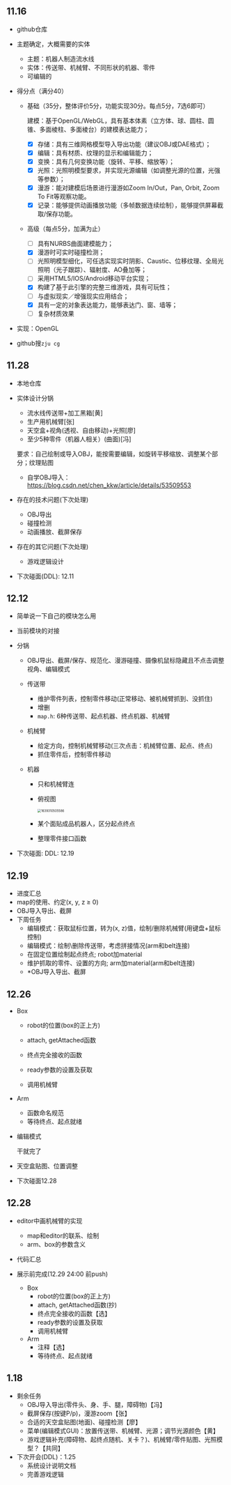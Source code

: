 ## 11.16

- github仓库

- 主题确定，大概需要的实体

  - 主题：机器人制造流水线
  - 实体：传送带、机械臂、不同形状的机器、零件
  - 可编辑的

- 得分点（满分40）

  - 基础（35分，整体评价5分，功能实现30分。每点5分，7选6即可）

    建模：基于OpenGL/WebGL，具有基本体素（立方体、球、圆柱、圆锥、多面棱柱、多面棱台）的建模表达能力；

    - [x] 存储：具有三维网格模型导入导出功能（建议OBJ或DAE格式）；
    - [x] 编辑：具有材质、纹理的显示和编辑能力；
    - [x] 变换：具有几何变换功能（旋转、平移、缩放等）；
    - [x] 光照：光照明模型要求，并实现光源编辑（如调整光源的位置，光强等参数）；
    - [x] 漫游：能对建模后场景进行漫游如Zoom In/Out，Pan, Orbit, Zoom To Fit等观察功能。
    - [x] 记录：能够提供动画播放功能（多帧数据连续绘制），能够提供屏幕截取/保存功能。

  - 高级（每点5分，加满为止）

    - [ ] 具有NURBS曲面建模能力；
    - [x] 漫游时可实时碰撞检测；
    - [ ] 光照明模型细化，可任选实现实时阴影、Caustic、位移纹理、全局光照明（光子跟踪）、辐射度、AO叠加等；
    - [ ] 采用HTML5/IOS/Android移动平台实现；
    - [x] 构建了基于此引擎的完整三维游戏，具有可玩性；
    - [ ] 与虚拟现实／增强现实应用结合；
    - [x] 具有⼀定的对象表达能力，能够表达门、窗、墙等；
    - [ ] 复杂材质效果

- 实现：OpenGL

- github搜`zju cg` 



## 11.28

- 本地仓库

- 实体设计分锅

  - 流水线传送带+加工黑箱[黄]
  - 生产用机械臂[张]
  - 天空盒+视角(透视、自由移动)+光照[廖]
  - 至少5种零件（机器人相关）(曲面)[冯]

  要求：自己绘制或导入OBJ，能按需要编辑，如旋转平移缩放、调整某个部分；纹理贴图

  - 自学OBJ导入：https://blog.csdn.net/chen_kkw/article/details/53509553

- 存在的技术问题(下次处理)

  - OBJ导出
  - 碰撞检测
  - 动画播放、截屏保存

- 存在的其它问题(下次处理)

  - 游戏逻辑设计

- 下次碰面(DDL): 12.11



## 12.12

- 简单说一下自己的模块怎么用

- 当前模块的对接

- 分锅
  - OBJ导出、截屏/保存、规范化、漫游碰撞、摄像机鼠标隐藏且不点击调整视角、编辑模式
  
  - 传送带
  
    - 维护零件列表，控制零件移动(正常移动、被机械臂抓到、没抓住)
    - 增删
    - `map.h`: 6种传送带、起点机器、终点机器、机械臂
  
  - 机械臂
  
    - 给定方向，控制机械臂移动(三次点击：机械臂位置、起点、终点)
    - 抓住零件后，控制零件移动
  
  - 机器
  
    - 只和机械臂连
  
    - 俯视图
  
      <img src="C:\Users\Eragon\AppData\Roaming\Typora\typora-user-images\1639310505586.png" alt="1639310505586" style="zoom:50%;" />
  
    - 某个面贴成品机器人，区分起点终点
  
    - 整理零件接口函数
  
- 下次碰面: DDL: 12.19



## 12.19

- 进度汇总
- map的使用、约定(x, y, z $\ge$ 0)
- OBJ导入导出、截屏
- 下周任务
  - 编辑模式：获取鼠标位置，转为(x, z)值，绘制/删除机械臂(用键盘+鼠标控制)
  - 编辑模式：绘制\删除传送带，考虑拼接情况(arm和belt连接)
  - 在固定位置绘制起点终点; robot加material
  - 维护抓取的零件、设置的方向; arm加material(arm和belt连接)
  - *OBJ导入导出、截屏

## 12.26

- Box

  - robot的位置(box的正上方)
  - attach, getAttached函数

  - 终点完全接收的函数
  - ready参数的设置及获取
  - 调用机械臂

- Arm

  - 函数命名规范
  - 等待终点、起点就绪

- 编辑模式

  干就完了

- 天空盒贴图、位置调整

- 下次碰面12.28

## 12.28

- editor中画机械臂的实现
  - map和editor的联系、绘制
  - arm、box的参数含义

- 代码汇总

- 展示前完成(12.29 24:00 前push)
  - Box
    - robot的位置(box的正上方)
    - attach, getAttached函数(抄)
    - 终点完全接收的函数【选】
    - ready参数的设置及获取
    - 调用机械臂
  - Arm
    - 注释【选】
    - 等待终点、起点就绪

## 1.18

- 剩余任务
  - OBJ导入导出(零件头、身、手、腿，障碍物)【冯】
  - 截屏保存(按键P/p)，漫游zoom【张】
  - 合适的天空盒贴图(地面)、碰撞检测【廖】
  - 菜单(编辑模式GUI)：放置传送带、机械臂、光源；调节光源颜色【黄】
  - 游戏逻辑补充(障碍物、起终点随机、关卡？)、机械臂/零件贴图、光照模型？【共同】
- 下次开会(DDL)：1.25
  - 系统设计说明文档
  - 完善游戏逻辑